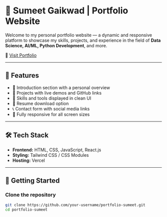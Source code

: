 # 💼 Sumeet Gaikwad | Portfolio Website

Welcome to my personal portfolio website — a dynamic and responsive platform to showcase my skills, projects, and experience in the field of **Data Science, AI/ML, Python Development**, and more.

🔗 [Visit Portfolio](https://portfolio-sumeet.vercel.app/)

---

## 📌 Features

- 🎯 Introduction section with a personal overview
- 💼 Projects with live demos and GitHub links
- 🧠 Skills and tools displayed in clean UI
- 📄 Resume download option
- 📞 Contact form with social media links
- 📱 Fully responsive for all screen sizes

---

## 🛠️ Tech Stack

- **Frontend:** HTML, CSS, JavaScript, React.js
- **Styling:** Tailwind CSS / CSS Modules
- **Hosting:** Vercel

---

## 🚀 Getting Started

### Clone the repository

```bash
git clone https://github.com/your-username/portfolio-sumeet.git
cd portfolio-sumeet
